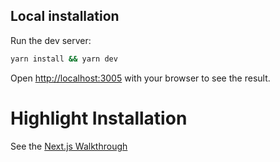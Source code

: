 ## Local installation

Run the dev server:

```bash
yarn install && yarn dev
```

Open [http://localhost:3005](http://localhost:3005) with your browser to see the result.

# Highlight Installation

See the [Next.js Walkthrough](https://www.highlight.io/docs/getting-started/fullstack-frameworks/next-js)